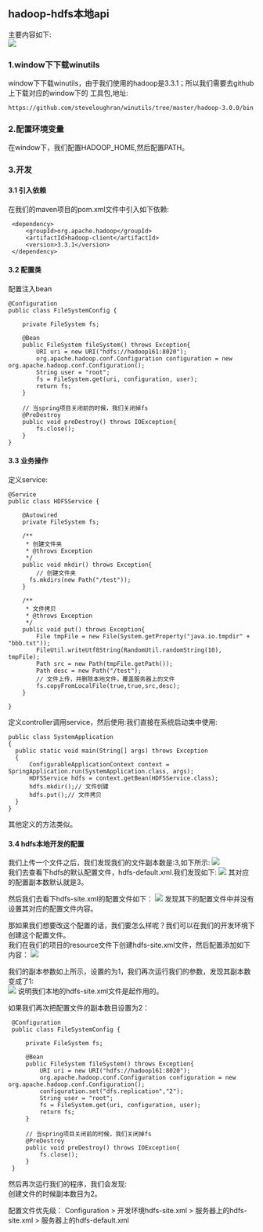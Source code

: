 ## hadoop-hdfs本地api  
   主要内容如下:  
   ![](./images/31.png)    
   
### 1.window下下载winutils
   window下下载winutils，由于我们使用的hadoop是3.3.1；所以我们需要去github上下载对应的window下的
工具包,地址:
   ```renderscript
   https://github.com/steveloughran/winutils/tree/master/hadoop-3.0.0/bin
   ```

### 2.配置环境变量
  在window下，我们配置HADOOP_HOME,然后配置PATH。  

### 3.开发

#### 3.1 引入依赖  
  在我们的maven项目的pom.xml文件中引入如下依赖:
  ```renderscript
   <dependency>
       <groupId>org.apache.hadoop</groupId>
       <artifactId>hadoop-client</artifactId>
       <version>3.3.1</version>
   </dependency>
  ```

#### 3.2 配置类
  配置注入bean

```renderscript
@Configuration
public class FileSystemConfig {

    private FileSystem fs;

    @Bean
    public FileSystem fileSystem() throws Exception{
        URI uri = new URI("hdfs://hadoop161:8020");
        org.apache.hadoop.conf.Configuration configuration = new org.apache.hadoop.conf.Configuration();
        String user = "root";
        fs = FileSystem.get(uri, configuration, user);
        return fs;
    }

    // 当spring项目关闭前的时候，我们关闭掉fs
    @PreDestroy
    public void preDestroy() throws IOException{
        fs.close();
    }
}
```

#### 3.3 业务操作

  定义service:
  ```renderscript
  @Service
  public class HDFSService {
  
      @Autowired
      private FileSystem fs;
  
      /**
       * 创建文件夹
       * @throws Exception
       */
      public void mkdir() throws Exception{
          // 创建文件夹
        fs.mkdirs(new Path("/test"));
      }
  
      /**
       * 文件拷贝
       * @throws Exception
       */
      public void put() throws Exception{
          File tmpFile = new File(System.getProperty("java.io.tmpdir" + "bbb.txt"));
          FileUtil.writeUtf8String(RandomUtil.randomString(10), tmpFile);
          Path src = new Path(tmpFile.getPath());
          Path desc = new Path("/test");
          // 文件上传，并删除本地文件，覆盖服务器上的文件
          fs.copyFromLocalFile(true,true,src,desc);
      }
  
  }
  ```

  定义controller调用service，然后使用:我们直接在系统启动类中使用:
  ```renderscript
public class SystemApplication
{
    public static void main(String[] args) throws Exception
    {
        ConfigurableApplicationContext context = SpringApplication.run(SystemApplication.class, args);
        HDFSService hdfs = context.getBean(HDFSService.class);
        hdfs.mkdir();// 文件创建
        hdfs.put();// 文件拷贝
    }
}
  ```
  
  其他定义的方法类似。  
  
#### 3.4 hdfs本地开发的配置
   我们上传一个文件之后，我们发现我们的文件副本数是:3,如下所示:
   ![](./images/32.png)  
   我们去查看下hdfs的默认配置文件，hdfs-default.xml.我们发现如下:
   ![](./images/33.png) 
   其对应的配置副本数默认就是3。  
   
   然后我们去看下hdfs-site.xml的配置文件如下：
    ![](./images/34.png) 
    发现其下的配置文件中并没有设置其对应的配置文件内容。  
    
   那如果我们想要改这个配置的话，我们要怎么样呢？我们可以在我们的开发环境下创建这个配置文件。  
   我们在我们的项目的resource文件下创建hdfs-site.xml文件，然后配置添加如下内容：
    ![](./images/35.png) 
   
   我们的副本参数如上所示，设置的为1，我们再次运行我们的参数，发现其副本数变成了1:  
     ![](./images/36.png) 
    说明我们本地的hdfs-site.xml文件是起作用的。
    
   如果我们再次把配置文件的副本数目设置为2：
   
   ```renderscript
    @Configuration
    public class FileSystemConfig {
    
        private FileSystem fs;
    
        @Bean
        public FileSystem fileSystem() throws Exception{
            URI uri = new URI("hdfs://hadoop161:8020");
            org.apache.hadoop.conf.Configuration configuration = new org.apache.hadoop.conf.Configuration();
            configuration.set("dfs.replication","2");
            String user = "root";
            fs = FileSystem.get(uri, configuration, user);
            return fs;
        }
    
        // 当spring项目关闭前的时候，我们关闭掉fs
        @PreDestroy
        public void preDestroy() throws IOException{
            fs.close();
        }
    }
   ```

   然后再次运行我们的程序，我们会发现:  
   创建文件的时候副本数目为2。
   
   配置文件优先级：
   Configuration > 开发环境hdfs-site.xml > 服务器上的hdfs-site.xml > 服务器上的hdfs-default.xml
     
  
   




   
   
   
   
    
   
   
   
